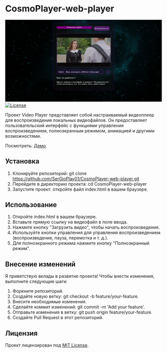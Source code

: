 # CosmoPlayer-web-player
![cosmoplayer](https://github.com/SerGioPlay01/CosmoPlayer-web-player/blob/main/CosmoPlayer-web-player.png?raw=true)
[![License](https://img.shields.io/badge/license-MIT-blue.svg)](https://opensource.org/licenses/MIT)

Проект Video Player представляет собой настраиваемый видеоплеер для воспроизведения локальных видеофайлов. Он предоставляет пользовательский интерфейс с функциями управления воспроизведением, полноэкранным режимом, анимацией и другими возможностями.

Посмотреть: [Демо](https://idyllic-bienenstitch-4fabdd.netlify.app/)

## Установка

1. Клонируйте репозиторий: git clone https://github.com/SerGioPlay01/CosmoPlayer-web-player.git
2. Перейдите в директорию проекта: cd CosmoPlayer-web-player
3. Запустите проект: откройте файл index.html в вашем браузере.

## Использование

1. Откройте index.html в вашем браузере.
2. Вставьте прямую ссылку на видеофайл в поле ввода.
3. Нажмите кнопку "Загрузить видео", чтобы начать воспроизведение.
4. Используйте кнопки управления для управления воспроизведением (воспроизведение, пауза, перемотка и т. д.).
5. Для полноэкранного режима нажмите кнопку "Полноэкранный режим".

## Внесение изменений

Я приветствую вклады в развитие проекта! Чтобы внести изменения, выполните следующие шаги:

1. Форкните репозиторий.
2. Создайте новую ветку: git checkout -b feature/your-feature.
3. Внесите необходимые изменения.
4. Сделайте коммит изменений: git commit -m 'Add your feature'.
5. Отправьте изменения в ветку: git push origin feature/your-feature.
6. Создайте Pull Request в этот репозиторий.

## Лицензия

Проект лицензирован под [MIT License](LICENSE).

